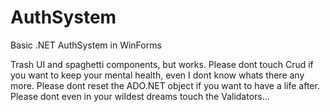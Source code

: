 # AuthSystem
Basic .NET AuthSystem in WinForms

Trash UI and spaghetti components, but works.
Please dont touch Crud if you want to keep your mental health, even I dont know whats there any more.
Please dont reset the ADO.NET object if you want to have a life after.
Please dont even in your wildest dreams touch the Validators...
